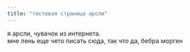 ```yaml
---
title: "тестовая страница арсли"
---
```


я арсли, чувачок из интернета.\
мне лень еще чето писать сюда, так что да, бебра морген
